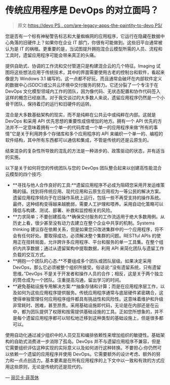 # 传统应用程序是 DevOps 的对立面吗？

> 原文:[https://devo PS . com/are-legacy-apps-the-paintity-to-devo PS/](https://devops.com/are-legacy-apps-the-antithesis-to-devops/)

您是否有一个标有神秘警告标志和大量蜘蛛网的应用程序，它运行在隐藏在数据中心角落的旧硬件上？如果你在企业 IT 部门，你很有可能做到。这些旧平台通常被认为是 IT 的祸根。更重要的是，当试图提升拥抱混合云模型所需的人员、流程和工具时，遗留应用程序可能会带来真正的头痛。

提供自助式、协调的工作流和交付管道只是构建混合云的几个特征。Imaging 试图将这些想法应用于传统技术，其中的界面需要使用古老的控制台和软件，看起来像是为 Windows 3.1 编写的。这一点都不好玩，而且通常会破坏在内部软件定义的数据中心(SDDC)或公共云环境中交付服务的努力。它还分裂了一个专注于在 DevOps 文化模型领域内工作的团队，因为像代码、无状态配置和协作代码签入这样的概念已经崩溃。对于我交谈过的大多数人来说，遗留应用程序仍然是一个小骨干团队，保持着灯的运行和旧硬件的运转。

混合是大多数基础架构的现实，而不是纯粹在公共云中或纯粹在内部。这就是 DevOps 和采用 API 优先思想的重要性成倍增加的地方。拥有一个 API 优先的方法并不一定意味着拥有一个单一的代码库或一个单一的应用程序来做“所有的事情”它是关于利用跨多个存储库和多个应用程序的 API 来编织一个单一的、编程的软件结构，其中所有东西都可以通信和集成，不管是传统的还是云原生的。

结束混杂的复杂性所导致的混乱的方法是一种进步的、政策驱动的状态，并有适当的实施。

以下是关于如何将您的传统团队与您的 DevOps 团队整合起来以创建高性能混合云模型的四个技巧:

*   **寻找与他人合作良好的工具:**遗留应用程序不必成为阻碍您采用开发运维策略的锚。找到将传统应用、现代应用和云原生应用视为一等公民的解决方案。遗留应用程序倾向于在旧操作系统上运行，包括一些不再受支持的操作系统。最终，这种结构变得越来越脆弱，需要人工护理和喂养。采用自动化策略可以降低与构建、测试、部署、补救和监控相关的风险。
*   **力求简单；不要创建孤岛:**确保交付服务的工作流适用于绝大多数用例。从历史上看，很少甚至没有动力去建立在整个企业中共享的机制。Systems thinking 建议存在依赖关系，但是如果您只改进集群中的一个应用程序，将不会有任何好处。要取得成功，必须解决整个集群的问题。RESTful APIs 的使用正在扭转局面，允许跨许多应用程序、平台和服务的单一工具集。在整个组织内共享数据；通过从遗留架构中提取数据，利用 API 来简化团队与遗留工作负载的交互方式。
*   **拥抱一个团队的心态:**不要组成多个团队或团队层级。如果决定采用 DevOps，那么它必须被整个组织所接受。俗话说:“没有遗留系统，只有遗留思维。”DevOps 不是关于开发者和操作人员的合作；相反，这是关于两个独立的筒仓成为一个团队。注重提高沟通，留出学习的时间。
*   **避免基础设施专用解决方案:**抽象存储和计算；而是在应用程序层工作，以及如何为这些应用程序提供服务。传统应用程序通常与底层硬件紧密耦合，这使得单独管理任何应用程序组件都具有挑战性和风险性。这意味着维护和升级非常耗时、困难，甚至昂贵。采用基础设施即代码，无论是在内部还是在云中，都为团队提供了权限和按需提供基础设施的工具。正如您所想象的，并不是每个遗留应用程序都可以轻松地迁移到这种类型的基础设施上，但是很多都可以。

使用自动化通过减少组织中的人员交互和编排依赖性来增加组织的敏捷性。基础架构的自助式消费进一步消除了孤岛。DevOps 并不与遗留应用程序不兼容，但是它需要组织评估这种实现的实际意义以及如何进行这种转换。不要担心:你仍然可以依赖一个遗留的应用程序并使用 DevOps。它需要额外的设计考虑、额外的努力和一点点创造力。基本要素是在所有应用程序的上下文中以一致和有效的方式应用这些原则，无论是传统的还是现代的。

— [丽贝卡·菲茨休](https://devops.com/author/rebecca-fitzhugh/)